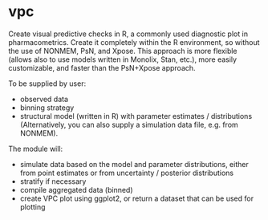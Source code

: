 vpc
===

Create visual predictive checks in R, a commonly used diagnostic plot in pharmacometrics. Create it completely within the R environment, so without the use of NONMEM, PsN, and Xpose. This approach is more flexible (allows also to use models written in Monolix, Stan, etc.), more easily customizable, and faster than the PsN+Xpose approach.

To be supplied by user:
-  observed data
-  binning strategy
-  structural model (written in R) with parameter estimates / distributions (Alternatively, you can also supply a simulation data file, e.g. from NONMEM).

The module will:
-  simulate data based on the model and parameter distributions, either from point estimates or from uncertainty / posterior distributions
-  stratify if necessary
-  compile aggregated data (binned)
-  create VPC plot using ggplot2, or return a dataset that can be used for plotting

